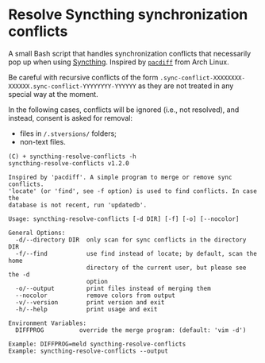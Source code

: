 # Resolve Syncthing synchronization conflicts

A small Bash script that handles synchronization conflicts that necessarily pop
up when using [Syncthing](https://syncthing.net/). Inspired by
[`pacdiff`](https://wiki.archlinux.org/index.php/Pacman/Pacnew_and_Pacsave#Managing_.pacnew_files)
from Arch Linux.

Be careful with recursive conflicts of the form
`.sync-conflict-XXXXXXXX-XXXXXX.sync-conflict-YYYYYYYY-YYYYYY` as they are not
treated in any special way at the moment.

In the following cases, conflicts will be ignored (i.e., not resolved), and
instead, consent is asked for removal:
- files in `/.stversions/` folders;
- non-text files.

```console
(C) + syncthing-resolve-conflicts -h
syncthing-resolve-conflicts v1.2.0

Inspired by 'pacdiff'. A simple program to merge or remove sync conflicts.
'locate' (or 'find', see -f option) is used to find conflicts. In case the
database is not recent, run 'updatedb'.

Usage: syncthing-resolve-conflicts [-d DIR] [-f] [-o] [--nocolor]

General Options:
  -d/--directory DIR  only scan for sync conflicts in the directory DIR
  -f/--find           use find instead of locate; by default, scan the home
                      directory of the current user, but please see the -d
                      option
  -o/--output         print files instead of merging them
  --nocolor           remove colors from output
  -v/--version        print version and exit
  -h/--help           print usage and exit

Environment Variables:
  DIFFPROG          override the merge program: (default: 'vim -d')

Example: DIFFPROG=meld syncthing-resolve-conflicts
Example: syncthing-resolve-conflicts --output
```
